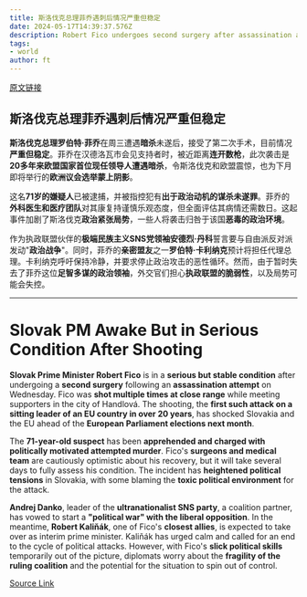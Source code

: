 ```yaml
---
title: 斯洛伐克总理菲乔遇刺后情况严重但稳定
date: 2024-05-17T14:39:37.576Z
description: Robert Fico undergoes second surgery after assassination attempt
tags: 
- world
author: ft
---
```


[原文链接](https://ft.com/content/00a2aab7-b9eb-4fcf-8959-f9e52091150a)

## **斯洛伐克总理菲乔遇刺后情况严重但稳定**

**斯洛伐克总理罗伯特·菲乔**在周三遭遇**暗杀**未遂后，接受了第二次手术，目前情况**严重但稳定**。菲乔在汉德洛瓦市会见支持者时，被近距离**连开数枪**，此次袭击是**20多年来欧盟国家首位现任领导人遭遇暗杀**，令斯洛伐克和欧盟震惊，也为下月即将举行的**欧洲议会选举蒙上阴影**。

这名**71岁的嫌疑人**已被逮捕，并被指控犯有**出于政治动机的谋杀未遂罪**。菲乔的**外科医生和医疗团队**对其康复持谨慎乐观态度，但全面评估其病情还需数日。这起事件加剧了斯洛伐克**政治紧张局势**，一些人将袭击归咎于该国**恶毒的政治环境**。

作为执政联盟伙伴的**极端民族主义SNS党领袖安德烈·丹科**誓言要与自由派反对派发动"**政治战争**"。同时，菲乔的**亲密盟友**之一**罗伯特·卡利纳克**预计将担任代理总理。卡利纳克呼吁保持冷静，并要求停止政治攻击的恶性循环。然而，由于暂时失去了菲乔这位**足智多谋的政治领袖**，外交官们担心**执政联盟的脆弱性**，以及局势可能会失控。

---

# Slovak PM Awake But in Serious Condition After Shooting

**Slovak Prime Minister Robert Fico** is in a **serious but stable condition** after undergoing a **second surgery** following an **assassination attempt** on Wednesday. Fico was **shot multiple times at close range** while meeting supporters in the city of Handlová. The shooting, the **first such attack on a sitting leader of an EU country in over 20 years**, has shocked Slovakia and the EU ahead of the **European Parliament elections next month**. 

The **71-year-old suspect** has been **apprehended and charged with politically motivated attempted murder**. Fico's **surgeons and medical team** are cautiously optimistic about his recovery, but it will take several days to fully assess his condition. The incident has **heightened political tensions** in Slovakia, with some blaming the **toxic political environment** for the attack. 

**Andrej Danko**, leader of the **ultranationalist SNS party**, a coalition partner, has vowed to start a **"political war" with the liberal opposition**. In the meantime, **Robert Kaliňák**, one of Fico's **closest allies**, is expected to take over as interim prime minister. Kaliňák has urged calm and called for an end to the cycle of political attacks. However, with Fico's **slick political skills** temporarily out of the picture, diplomats worry about the **fragility of the ruling coalition** and the potential for the situation to spin out of control.

[Source Link](https://ft.com/content/00a2aab7-b9eb-4fcf-8959-f9e52091150a)

